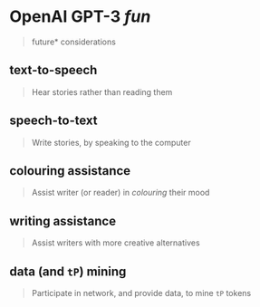 # OpenAI GPT-3 *fun*
> future* considerations 

## text-to-speech
> Hear stories rather than reading them


## speech-to-text
> Write stories, by speaking to the computer


## colouring assistance
> Assist writer (or reader) in *colouring* their mood


## writing assistance
> Assist writers with more creative alternatives


## data (and `tP`) mining
> Participate in network, and provide data, to mine `tP` tokens

